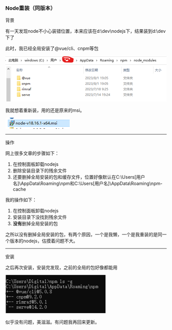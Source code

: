 ### Node重装（同版本）

背景

有一天发现node不小心装错位置，本来应该在d:\dev\nodejs下，结果装到d:\dev下了

此时，我已经全局安装了@vue/cli、cnpm等包

![](assets/1692780650009-2c85661d-937d-4ba1-8c1d-23a0e0e5c45d.png)

我就想着重新装，用的还是原来的msi。

![](assets/1692781029077-7dd8e1e2-8eda-4b68-b93f-982ae23e2380.png)

---

操作

网上很多文章的步骤如下：

1. 在控制面板卸载nodejs
2. 删除安装目录下的残余文件
3. 还要删掉全局安装的包和缓存文件，位置好像默认在C:\Users\[用户名]\AppData\Roaming\npm和C:\Users\[用户名]\AppData\Roaming\npm-cache

我的操作如下：

1. 在控制面板卸载nodejs
2. 安装目录下没找到残余文件
3. **没有**删掉全局安装的包

之所以没有删掉全局安装的包，有两个原因，一个是我懒，一个是我重装的是同一个版本的nodejs，估摸着问题不大。

---

安装

之后再次安装，安装完发现，之前的全局的包好像都能用

![](assets/1692780951348-19b398cb-f4af-46b9-bd56-b1c177ae611e.png)

似乎没有问题，美滋滋。有问题我再回来更新。

